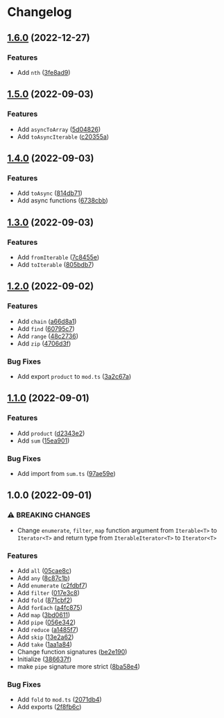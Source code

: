 # Changelog

## [1.6.0](https://github.com/shun-shobon/iter-funcs/compare/1.5.0...1.6.0) (2022-12-27)


### Features

* Add `nth` ([3fe8ad9](https://github.com/shun-shobon/iter-funcs/commit/3fe8ad98466f10507d05eea9d79e4d06345fc211))

## [1.5.0](https://github.com/shun-shobon/iter-funcs/compare/1.4.0...1.5.0) (2022-09-03)


### Features

* Add `asyncToArray` ([5d04826](https://github.com/shun-shobon/iter-funcs/commit/5d04826145ecd968b30dbc1d3f04c6056a1b9814))
* Add `toAsyncIterable` ([c20355a](https://github.com/shun-shobon/iter-funcs/commit/c20355ad42bc5d6f60e2c8ce1832d27708afa76a))

## [1.4.0](https://github.com/shun-shobon/iter-funcs/compare/1.3.0...1.4.0) (2022-09-03)


### Features

* Add `toAsync` ([814db71](https://github.com/shun-shobon/iter-funcs/commit/814db71b43785a040e3e7566caad37c4d666fa26))
* Add async functions ([6738cbb](https://github.com/shun-shobon/iter-funcs/commit/6738cbb3c326aa83a57035f132e9d9223eeccc2e))

## [1.3.0](https://github.com/shun-shobon/iter-funcs/compare/1.2.0...1.3.0) (2022-09-03)


### Features

* Add `fromIterable` ([7c8455e](https://github.com/shun-shobon/iter-funcs/commit/7c8455e164be70161e11184188e8275ac4b77e5b))
* Add `toIterable` ([805bdb7](https://github.com/shun-shobon/iter-funcs/commit/805bdb748285f7afba8af2e885d4c4f8c1676bc6))

## [1.2.0](https://github.com/shun-shobon/iter-funcs/compare/1.1.0...1.2.0) (2022-09-02)


### Features

* Add `chain` ([a66d8a1](https://github.com/shun-shobon/iter-funcs/commit/a66d8a14e6c43aff354bd6217092111fbb68b5df))
* Add `find` ([60795c7](https://github.com/shun-shobon/iter-funcs/commit/60795c7390a1132842b42d7f89b79cb1f8b7d6cf))
* Add `range` ([48c2736](https://github.com/shun-shobon/iter-funcs/commit/48c2736011d6e16a42749759530ced51c134813f))
* Add `zip` ([4706d3f](https://github.com/shun-shobon/iter-funcs/commit/4706d3faffc398253f258df86f9d535c29e97def))


### Bug Fixes

* Add export `product` to `mod.ts` ([3a2c67a](https://github.com/shun-shobon/iter-funcs/commit/3a2c67a5e5cc256bbe9ff990d6b4a9dd6c27a79b))

## [1.1.0](https://github.com/shun-shobon/iter-funcs/compare/1.0.0...1.1.0) (2022-09-01)


### Features

* Add `product` ([d2343e2](https://github.com/shun-shobon/iter-funcs/commit/d2343e2be32de46bdec8b2662d0fe4c7550de35c))
* Add `sum` ([15ea901](https://github.com/shun-shobon/iter-funcs/commit/15ea901f2264ba98821fe0cd7ec9821f0e43cd1a))


### Bug Fixes

* Add import from `sum.ts` ([97ae59e](https://github.com/shun-shobon/iter-funcs/commit/97ae59e3c4bf7668ba65fae157381f9c61ecbe38))

## 1.0.0 (2022-09-01)


### ⚠ BREAKING CHANGES

* Change `enumerate`, `filter`, `map` function argument from `Iterable<T>` to `Iterator<T>` and return type from `IterableIterator<T>` to `Iterator<T>`

### Features

* Add `all` ([05cae8c](https://github.com/shun-shobon/iter-funcs/commit/05cae8c0f7de8c416cc848d89a19cb2429cc5434))
* Add `any` ([8c87c1b](https://github.com/shun-shobon/iter-funcs/commit/8c87c1bc8a85ef8fe08ee2d4f823ede66847bbd7))
* Add `enumerate` ([c2fdbf7](https://github.com/shun-shobon/iter-funcs/commit/c2fdbf7de8c76fd43e4958d3e9edd4419d5ace6c))
* Add `filter` ([017e3c8](https://github.com/shun-shobon/iter-funcs/commit/017e3c8a86a45053dd12fedb521470cc937fcc11))
* Add `fold` ([871cbf2](https://github.com/shun-shobon/iter-funcs/commit/871cbf2d52f3077db1e74529ed1f3b569e5705f6))
* Add `forEach` ([a4fc875](https://github.com/shun-shobon/iter-funcs/commit/a4fc875ffef2751e2a3a816a7a46b8d14c4af4d7))
* Add `map` ([3bd0611](https://github.com/shun-shobon/iter-funcs/commit/3bd06116a4e07f6984514d8069c8dc9a11ee94ea))
* Add `pipe` ([056e342](https://github.com/shun-shobon/iter-funcs/commit/056e3420144c019ba53bad01b223ebcf02e54f5d))
* Add `reduce` ([a1485f7](https://github.com/shun-shobon/iter-funcs/commit/a1485f78558125afaccc140e969e4ea6c8741b3e))
* Add `skip` ([13e2a62](https://github.com/shun-shobon/iter-funcs/commit/13e2a62a95316b8d8e44115739eee6f990337e25))
* Add `take` ([1aa1a84](https://github.com/shun-shobon/iter-funcs/commit/1aa1a845bd0f33cf1e475733b1b870f18aa685cd))
* Change function signatures ([be2e190](https://github.com/shun-shobon/iter-funcs/commit/be2e19034b04561e8c0ad83e03947a55110cedbd))
* Initialize ([386637f](https://github.com/shun-shobon/iter-funcs/commit/386637fab80d19db6872b90187340ba074130a5c))
* make `pipe` signature more strict ([8ba58e4](https://github.com/shun-shobon/iter-funcs/commit/8ba58e4614db11ab72943e947ad8145e97bd2a22))


### Bug Fixes

* Add `fold` to `mod.ts` ([2071db4](https://github.com/shun-shobon/iter-funcs/commit/2071db4e3152f32d4cf908d96676dc7a108f48e1))
* Add exports ([2f8fb6c](https://github.com/shun-shobon/iter-funcs/commit/2f8fb6caf07c746379c358c859c0ead1058718ea))
